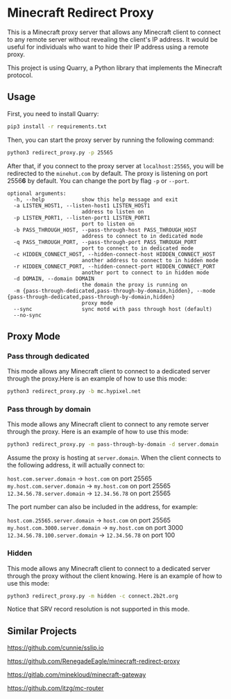 # Minecraft Redirect Proxy

This is a Minecraft proxy server that allows any Minecraft client to connect to any remote server without revealing the client's IP address. It would be useful for individuals who want to hide their IP address using a remote proxy.

This project is using Quarry, a Python library that implements the Minecraft protocol.

## Usage

First, you need to install Quarry:

```bash
pip3 install -r requirements.txt
```

Then, you can start the proxy server by running the following command:

```bash
python3 redirect_proxy.py -p 25565
```

After that, if you connect to the proxy server at `localhost:25565`, you will be redirected to the `minehut.com` by default. The proxy is listening on port 2556**6** by default. You can change the port by flag `-p` or `--port`.

```
optional arguments:
  -h, --help            show this help message and exit
  -a LISTEN_HOST1, --listen-host1 LISTEN_HOST1
                        address to listen on
  -p LISTEN_PORT1, --listen-port1 LISTEN_PORT1
                        port to listen on
  -b PASS_THROUGH_HOST, --pass-through-host PASS_THROUGH_HOST
                        address to connect to in dedicated mode
  -q PASS_THROUGH_PORT, --pass-through-port PASS_THROUGH_PORT
                        port to connect to in dedicated mode
  -c HIDDEN_CONNECT_HOST, --hidden-connect-host HIDDEN_CONNECT_HOST
                        another address to connect to in hidden mode
  -r HIDDEN_CONNECT_PORT, --hidden-connect-port HIDDEN_CONNECT_PORT
                        another port to connect to in hidden mode
  -d DOMAIN, --domain DOMAIN
                        the domain the proxy is running on
  -m {pass-through-dedicated,pass-through-by-domain,hidden}, --mode {pass-through-dedicated,pass-through-by-domain,hidden}
                        proxy mode
  --sync                sync motd with pass through host (default)
  --no-sync
```

## Proxy Mode

### Pass through dedicated

This mode allows any Minecraft client to connect to a dedicated server through the proxy.Here is an example of how to use this mode:

```bash 
python3 redirect_proxy.py -b mc.hypixel.net
```


### Pass through by domain

This mode allows any Minecraft client to connect to any remote server through the proxy. Here is an example of how to use this mode:

```bash
python3 redirect_proxy.py -m pass-through-by-domain -d server.domain
```

Assume the proxy is hosting at `server.domain`. When the client connects to the following address, it will actually connect to:

`host.com.server.domain` -> `host.com` on port 25565<br/>
`my.host.com.server.domain` -> `my.host.com` on port 25565<br/>
`12.34.56.78.server.domain` -> `12.34.56.78` on port 25565

The port number can also be included in the address, for example:

`host.com.25565.server.domain` -> `host.com` on port 25565<br/>
`my.host.com.3000.server.domain` -> `my.host.com` on port 3000<br/>
`12.34.56.78.100.server.domain` -> `12.34.56.78` on port 100


### Hidden

This mode allows any Minecraft client to connect to a dedicated server through the proxy without the client knowing. Here is an example of how to use this mode:

```bash
python3 redirect_proxy.py -m hidden -c connect.2b2t.org
```

Notice that SRV record resolution is not supported in this mode.


## Similar Projects

https://github.com/cunnie/sslip.io

https://github.com/RenegadeEagle/minecraft-redirect-proxy

https://gitlab.com/minekloud/minecraft-gateway

https://github.com/itzg/mc-router